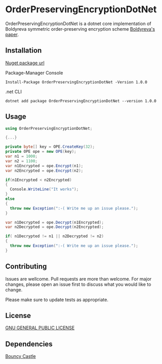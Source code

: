 # OrderPreservingEncryptionDotNet

OrderPreservingEncryptionDotNet is a dotnet core implementation of Boldyreva symmetric order-preserving encryption scheme [Boldyreva's paper](https://www.cc.gatech.edu/~aboldyre/papers/bclo.pdf).

## Installation

[Nuget package url](
https://www.nuget.org/packages/OrderPreservingEncryptionDotNet/?fbclid=IwAR1ntEun5zaZ_BH4JSEKBA37uUDXwHLmXXR0r7goQlzW-2zxplIsAW4hnSE)

Package-Manager Console  
```
Install-Package OrderPreservingEncryptionDotNet -Version 1.0.0  
```
.net CLI  
```
dotnet add package OrderPreservingEncryptionDotNet --version 1.0.0
```

## Usage

```csharp
using OrderPreservingEncryptionDotNet;

{...}

private byte[] key = OPE.CreateKey(32);
private OPE ope = new OPE(key);
var n1 = 1000;
var n2 = 1100;
var n1Encrypted = ope.Encrypt(n1);
var n2Encrypted = ope.Encrypt(n2);

if(n1Encrypted < n2Encrypted)
{
  Console.WriteLine("It works");
}
else
{
  throw new Exception(":-( Write me up an issue please.");
}

var n1Decrypted = ope.Decrypt(n1Encrypted);
var n2Decrypted = ope.Decrypt(n2Encrypted);

if( n1Decrypted != n1 || n2Decrypted != n2)
{
  throw new Exception(":-( Write me up an issue please.");
}

```

## Contributing
Issues are wellcome. Pull requests are more than welcome. For major changes, please open an issue first to discuss what you would like to change.

Please make sure to update tests as appropriate.

## License
[GNU GENERAL PUBLIC LICENSE](LICENSE)

## Dependencies
[Bouncy Castle](https://www.bouncycastle.org/csharp/index.html)